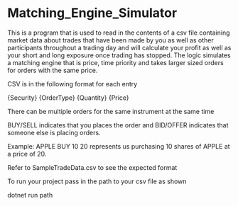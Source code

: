 # Matching_Engine_Simulator

This is a program that is used to read in the contents of a csv file containing market data about trades that have been made by you as well as other participants throughout a trading day and will calculate your profit as well as your short and long exposure once trading has stopped. The logic simulates a matching engine that is price, time priority and takes larger sized orders for orders with the same price.

CSV is in the following format for each entry

{Security} {OrderType} {Quantity} {Price}

There can be multiple orders for the same instrument at the same time 

BUY/SELL indicates that you places the order and BID/OFFER indicates that someone else is placing orders. 

Example: APPLE BUY 10 20 represents us purchasing 10 shares of APPLE at a price of 20.

Refer to SampleTradeData.csv to see the expected format

To run your project pass in the path to your csv file as shown 

dotnet run path


